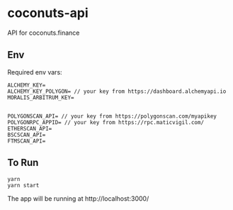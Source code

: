 # coconuts-api
API for coconuts.finance

## Env

Required env vars:

```
ALCHEMY_KEY=
ALCHEMY_KEY_POLYGON= // your key from https://dashboard.alchemyapi.io
MORALIS_ARBITRUM_KEY=


POLYGONSCAN_API= // your key from https://polygonscan.com/myapikey
POLYGONRPC_APPID= // your key from https://rpc.maticvigil.com/
ETHERSCAN_API=
BSCSCAN_API=
FTMSCAN_API=
```

## To Run

```
yarn
yarn start
```

The app will be running at http://localhost:3000/

